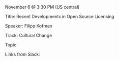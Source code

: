 November 6 @ 3:30 PM (US central)

Title: Recent Developments in Open Source Licensing

Speaker: Filipp Kofman

Track: Cultural Change

Topic:

Links from Slack:

